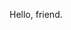 Hello, friend.

<!---
josephmoss/josephmoss is a ✨ special ✨ repository because its `README.md` (this file) appears on your GitHub profile.
You can click the Preview link to take a look at your changes.
--->
